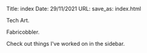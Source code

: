 Title: index
Date: 29/11/2021
URL: 
save_as: index.html


Tech Art. 

Fabricobbler.

Check out things I've worked on in the sidebar.